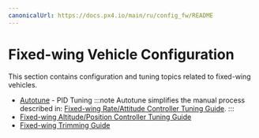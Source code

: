```yaml
---
canonicalUrl: https://docs.px4.io/main/ru/config_fw/README
---
```


# Fixed-wing Vehicle Configuration

This section contains configuration and tuning topics related to fixed-wing vehicles.

- [Autotune](../config/autotune.md) - PID Tuning :::note Autotune simplifies the manual process described in: [Fixed-wing Rate/Attitude Controller Tuning Guide](../config_fw/pid_tuning_guide_fixedwing.md).
:::
- [Fixed-wing Altitude/Position Controller Tuning Guide](../config_fw/position_tuning_guide_fixedwing.md)
- [Fixed-wing Trimming Guide](../config_fw/trimming_guide_fixedwing.md)